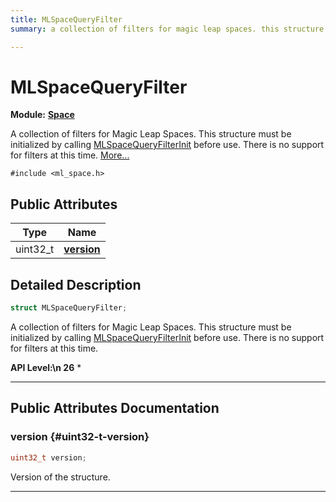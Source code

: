 ```yaml
---
title: MLSpaceQueryFilter
summary: a collection of filters for magic leap spaces. this structure must be initialized by calling mlspacequeryfilterinit before use. there is no support for filters at this time. 

---
```


# MLSpaceQueryFilter

**Module:** **[Space](/api-ref/api/Modules/group___space/group___space.md)**



A collection of filters for Magic Leap Spaces. This structure must be initialized by calling [MLSpaceQueryFilterInit](/api-ref/api/Modules/group___space/group___space.md#void-mlspacequeryfilterinit) before use. There is no support for filters at this time.  [More...](#detailed-description)


`#include <ml_space.h>`

## Public Attributes

| Type           | Name           |
| -------------- | -------------- |
| uint32_t | **[version](/api-ref/api/Modules/group___space/struct_m_l_space_query_filter.md#uint32-t-version)**  |

## Detailed Description

```cpp
struct MLSpaceQueryFilter;
```

A collection of filters for Magic Leap Spaces. This structure must be initialized by calling [MLSpaceQueryFilterInit](/api-ref/api/Modules/group___space/group___space.md#void-mlspacequeryfilterinit) before use. There is no support for filters at this time. 




**API Level:\n 26**
  * 




-----------
## Public Attributes Documentation

### version {#uint32-t-version}

```cpp
uint32_t version;
```


Version of the structure. 





-----------

